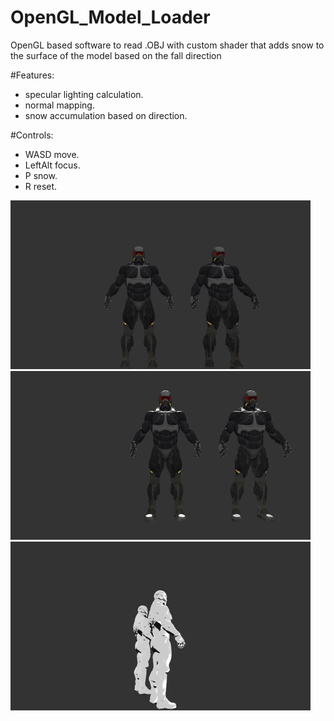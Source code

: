 # OpenGL_Model_Loader
OpenGL based software to read .OBJ with custom shader that adds snow to the surface of the model based on the fall direction

#Features:
- specular lighting calculation.
- normal mapping.
- snow accumulation based on direction.

#Controls:
- WASD move.
- LeftAlt focus.
- P snow.
- R reset.

![](snow.gif) ![](snowOn.gif) ![](snowShow.gif) 
